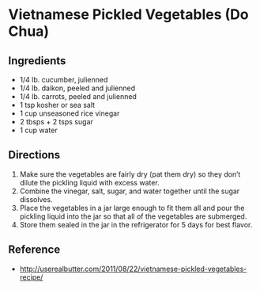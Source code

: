 # Vietnamese Pickled Vegetables (Do Chua)

## Ingredients
* 1/4 lb. cucumber, julienned
* 1/4 lb. daikon, peeled and julienned
* 1/4 lb. carrots, peeled and julienned
* 1 tsp kosher or sea salt
* 1 cup unseasoned rice vinegar
* 2 tbsps + 2 tsps sugar
* 1 cup water

## Directions
1. Make sure the vegetables are fairly dry (pat them dry) so they don’t dilute the pickling liquid with excess water. 
2. Combine the vinegar, salt, sugar, and water together until the sugar dissolves. 
3. Place the vegetables in a jar large enough to fit them all and pour the pickling liquid into the jar so that all of the vegetables are submerged. 
4. Store them sealed in the jar in the refrigerator for 5 days for best flavor.

## Reference
* http://userealbutter.com/2011/08/22/vietnamese-pickled-vegetables-recipe/
